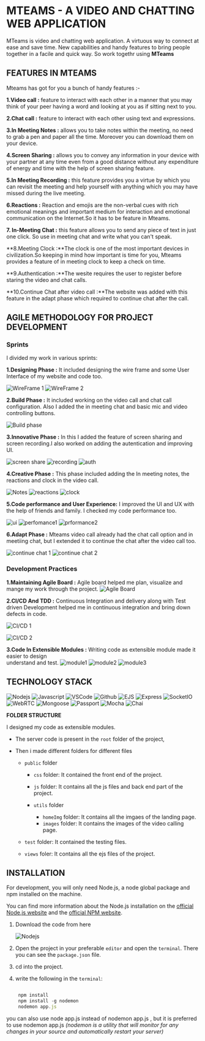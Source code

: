 # MTEAMS - A VIDEO AND CHATTING WEB APPLICATION

MTeams is video and chatting web application. A virtuous way to connect at ease and save time. New capabilities and handy features to bring people together in a facile and quick way. So work togethr using **MTeams**

## FEATURES IN MTEAMS

Mteams has got for you a bunch of handy features :-

**1.Video call :** feature to interact with each other in a manner that you may think of your peer having a word and looking at you as if sitting next to you.

**2.Chat call :**  feature to interact with each other using text and expressions.

**3.In Meeting Notes :** allows you to take notes within the meeting, no need to grab a pen and paper all the time. Moreover you can download them on your device.

**4.Screen Sharing :** allows you to convey any information in your device with your partner at any time even from a good distance without any expenditure of energy and time with the help of screen sharing feature.

**5.In Meeting Recording :** this feature provides you a virtue by which you can revisit the meeting and help yourself with anything which you may have missed during the live meeting.

**6.Reactions :** Reaction and emojis are the non-verbal cues with rich emotional meanings and important medium for interaction and emotional communication on the Internet.So it has to be feature in Mteams.

**7. In-Meeting Chat :** this feature allows you to send any piece of text in just one click. So use in meeting chat and write what you can't speak.

**8.Meeting Clock :**The clock is one of the most important devices in civilization.So keeping in mind how important is time for you, Mteams provides a feature of in meeting clock to keep a check on time.

**9.Authentication :**The wesite requires the user to register before staring the video and chat calls.

**10.Continue Chat after video call :**The website was added with this feature in the adapt phase which required to continue chat after the call.

## AGILE METHODOLOGY FOR PROJECT DEVELOPMENT
 
 ### **Sprints**
 
I divided my work in various sprints:

 **1.Designing Phase :** It included designing the wire frame and some User Interface of my website and code too.

![WireFrame 1]() ![WireFrame 2]()

**2.Build Phase :** It included working on the video call and chat call configuration. Also I added the in meeting chat and basic mic and video controlling buttons.

![Build phase]()

**3.Innovative Phase :** In this I added the feature of screen sharing and screen recording.I also worked on adding the autentication and improving UI.

![screen share]() ![recording]()  ![auth]() 

**4.Creative Phase :** This phase included adding the In meeting notes, the reactions and clock in the video call.

![Notes]() ![reactions]() ![clock]() 

**5.Code performance and User Experience:** I improved the UI and UX with the help of friends and family. I checked my code performance too.

![ui]() ![perfomance1]()  ![prformance2]() 

**6.Adapt Phase :** Mteams video call already had the chat call option and in meetiing chat, but I extended it to continue the chat after the video call too.

![continue chat 1]() ![continue chat 2]() 


### **Development Practices**

**1.Maintaining Agile Board :** Agile board helped me plan, visualize and mange my work through the project.
![Agile Board]()

**2.CI/CD And TDD :** Continuous Integration and delivery along with Test driven Development helped me in continuous integration and bring down defects in code.

![CI/CD 1](https://github.com/Ayushijain2000/MTeams/blob/public/utils/readmeImg/CD1.jpeg?raw=true)  

![CI/CD 2](https://github.com/Ayushijain2000/MTeams/blob/public/utils/readmeImg/CD2.jpeg?raw=true) 

**3.Code In Extensible Modules :** Writing code  as extensible module made it easier to design  
understand and test.
![module1]() ![module2]() ![module3]()

## TECHNOLOGY STACK

![Nodejs]() ![Javascript]() ![VSCode]() ![Github]() ![EJS]() ![Express]() 
![SocketIO]()  ![WebRTC]() ![Mongoose]() ![Passport]() ![Mocha]() ![Chai]()


**FOLDER STRUCTURE**

I designed my code as extensible modules.

- The server code is present in the `root` folder of the project,
- Then i made different folders for different files

   - `public` folder 

      - `css` folder: It contained the front end of the project.

      - `js` folder: It contains all the js files and back end part of the project.

      - `utils` folder
         - `homeImg` folder: It contains all the imgaes of the landing page.
         - `images` folder: It contains the images of the video calling page.

   - `test` folder: It contained the testing files.

   - `views` foler: It contains all the ejs files of the project.


## INSTALLATION

For development, you will only need Node.js, a node global package and npm installed on the machine.

You can find more information about the Node.js installation on the [official Node.js website](https://nodejs.org/) and the [official NPM website](https://npmjs.org/).

1. Download the code from here

   ![Nodejs]()

2. Open the project in your preferable `editor` and open the `terminal`. There you can see the `package.json` file.

3. cd into the project.

4. write the following in the `terminal`:
   
   ``` Javascript

    npm install
    npm install -g nodemon
    nodemon app.js 

   ```
  you can also use node app.js instead of nodemon app.js , but it is preferred to use nodemon app.js _(nodemon is a utility that will monitor for any changes in your source and automatically restart your server)_






